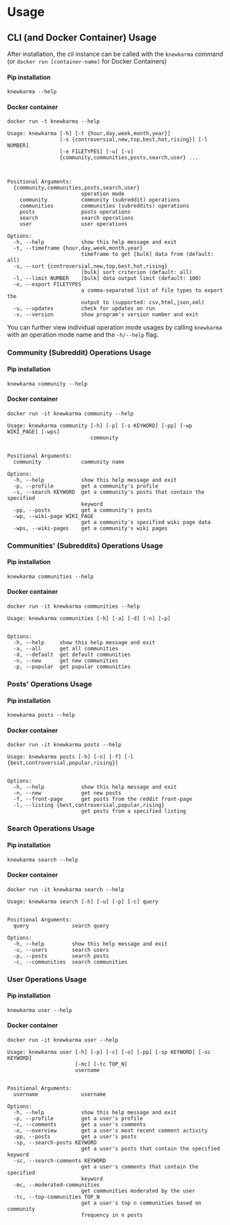 # Usage
## CLI (and Docker Container) Usage

After installation, the *cli* instance can be called with the `knewkarma` command (or `docker run [container-name]` for
Docker Containers)

#### Pip installation
```text
knewkarma --help
```
#### Docker container
```text
docker run -t knewkarma --help
```
```text
Usage: knewkarma [-h] [-t {hour,day,week,month,year}]
                 [-s {controversial,new,top,best,hot,rising}] [-l NUMBER]
                 [-e FILETYPES] [-u] [-v]
                 {community,communities,posts,search,user} ...



Positional Arguments:
  {community,communities,posts,search,user}
                        operation mode
    community           community (subreddit) operations
    communities         communities (subreddits) operations
    posts               posts operations
    search              search operations
    user                user operations

Options:
  -h, --help            show this help message and exit
  -t, --timeframe {hour,day,week,month,year}
                        timeframe to get [bulk] data from (default: all)
  -s, --sort {controversial,new,top,best,hot,rising}
                        [bulk] sort criterion (default: all)
  -l, --limit NUMBER    [bulk] data output limit (default: 100)
  -e, --export FILETYPES
                        a comma-separated list of file types to export the
                        output to (supported: csv,html,json,xml)
  -u, --updates         check for updates on run
  -v, --version         show program's version number and exit
```

You can further view individual operation mode usages by calling `knewkarma` with an operation mode name and
the `-h/--help` flag.

### Community (Subreddit) Operations Usage
#### Pip installation
```text
knewkarma community --help
```
#### Docker container
```text
docker run -it knewkarma community --help
```
```text
Usage: knewkarma community [-h] [-p] [-s KEYWORD] [-pp] [-wp WIKI_PAGE] [-wps]
                           community


Positional Arguments:
  community             community name

Options:
  -h, --help            show this help message and exit
  -p, --profile         get a community's profile
  -s, --search KEYWORD  get a community's posts that contain the specified
                        keyword
  -pp, --posts          get a community's posts
  -wp, --wiki-page WIKI_PAGE
                        get a community's specified wiki page data
  -wps, --wiki-pages    get a community's wiki pages
```

### Communities' (Subreddits) Operations Usage
#### Pip installation
```text
knewkarma communities --help
```
#### Docker container
```text
docker run -it knewkarma communities --help
```
```text
Usage: knewkarma communities [-h] [-a] [-d] [-n] [-p]


Options:
  -h, --help     show this help message and exit
  -a, --all      get all communities
  -d, --default  get default communities
  -n, --new      get new communities
  -p, --popular  get popular communities
```


### Posts' Operations Usage
#### Pip installation
```text
knewkarma posts --help
```
#### Docker container
```text
docker run -it knewkarma posts --help
```
```text
Usage: knewkarma posts [-h] [-n] [-f] [-l {best,controversial,popular,rising}]


Options:
  -h, --help            show this help message and exit
  -n, --new             get new posts
  -f, --front-page      get posts from the reddit front-page
  -l, --listing {best,controversial,popular,rising}
                        get posts from a specified listing
```

### Search Operations Usage
#### Pip installation
```text
knewkarma search --help
```
#### Docker container
```text
docker run -it knewkarma search --help
```
```text
Usage: knewkarma search [-h] [-u] [-p] [-c] query


Positional Arguments:
  query              search query

Options:
  -h, --help         show this help message and exit
  -u, --users        search users
  -p, --posts        search posts
  -c, --communities  search communities
```

### User Operations Usage
#### Pip installation
```text
knewkarma user --help
```
#### Docker container
```text
docker run -it knewkarma user --help
```
```text
Usage: knewkarma user [-h] [-p] [-c] [-o] [-pp] [-sp KEYWORD] [-sc KEYWORD]
                      [-mc] [-tc TOP_N]
                      username


Positional Arguments:
  username              username

Options:
  -h, --help            show this help message and exit
  -p, --profile         get a user's profile
  -c, --comments        get a user's comments
  -o, --overview        get a user's most recent comment activity
  -pp, --posts          get a user's posts
  -sp, --search-posts KEYWORD
                        get a user's posts that contain the specified keyword
  -sc, --search-comments KEYWORD
                        get a user's comments that contain the specified
                        keyword
  -mc, --moderated-communities
                        get communities moderated by the user
  -tc, --top-communities TOP_N
                        get a user's top n communities based on community
                        frequency in n posts
```



